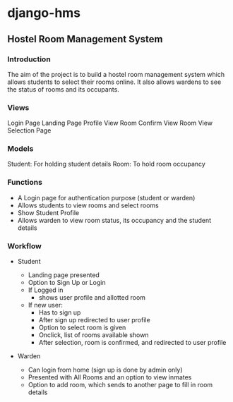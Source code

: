 # django-hms

## Hostel Room Management System

### Introduction
The aim of the project is to build a hostel room management system which allows students to select their rooms online. It also allows wardens to see the status of rooms and its occupants.


### Views
Login Page
Landing Page
Profile View
Room Confirm View
Room View
Selection Page


### Models
Student: For holding student details
Room: To hold room occupancy


### Functions
* A Login page for authentication purpose (student or warden)
* Allows students to view rooms and select rooms
* Show Student Profile
* Allows warden to view room status, its occupancy and the student details

### Workflow

* Student
	* Landing page presented
	* Option to Sign Up or Login
	* If Logged in 
		* shows user profile and allotted room
	* If new user:
		* Has to sign up
		* After sign up redirected to user profile
		* Option to select room is given
		* Onclick, list of rooms available shown
		* After selection, room is confirmed, and redirected to user profile
		
		
* Warden
	* Can login from home (sign up is done by admin only)
	* Presented with All Rooms and an option to view inmates
	* Option to add room, which sends to another page to fill in room details

